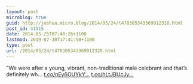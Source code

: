 ```yaml
---
layout: post
microblog: true
guid: http://joshua.micro.blog/2014/05/24/t470305343369912320.html
post_id: 41515
date: 2014-05-25T07:48:26+1100
lastmod: 2019-07-30T17:41:50+1100
type: post
url: /2014/05/24/t470305343369912320.html
---
```

"We were after a young, vibrant, non-traditional male celebrant and that’s definitely wh... [t.co/nEy6OUYkY...](http://t.co/nEy6OUYkYc) [t.co/hLtJBUcJy...](http://t.co/hLtJBUcJyx)
